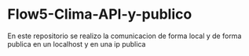 # Flow5-Clima-API-y-publico
En este repositorio se realizo la comunicacion de forma local y de forma publica en un localhost y en una ip publica
